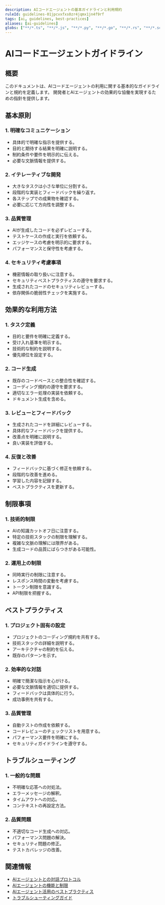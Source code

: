 ```yaml
---
description: AIコードエージェントの基本ガイドラインと利用規約
ruleId: guidelines-01jpcvxfxs0zr4jqmx1jn4f9rf
tags: [ai, guidelines, best-practices]
aliases: [ai-guidelines]
globs: ["**/*.ts", "**/*.js", "**/*.py", "**/*.go", "**/*.rs", "**/*.scala", "**/*.java"]
---
```



# AIコードエージェントガイドライン

## 概要

このドキュメントは、AIコードエージェントの利用に関する基本的なガイドラインと規約を定義します。
開発者とAIエージェントの効果的な協働を実現するための指針を提供します。

## 基本原則

### 1. 明確なコミュニケーション

- 具体的で明確な指示を提供する。
- 目的と期待する結果を明確に説明する。
- 制約条件や要件を明示的に伝える。
- 必要な文脈情報を提供する。

### 2. イテレーティブな開発

- 大きなタスクは小さな単位に分割する。
- 段階的な実装とフィードバックを繰り返す。
- 各ステップでの成果物を確認する。
- 必要に応じて方向性を調整する。

### 3. 品質管理

- AIが生成したコードを必ずレビューする。
- テストケースの作成と実行を依頼する。
- エッジケースの考慮を明示的に要求する。
- パフォーマンスと保守性を考慮する。

### 4. セキュリティ考慮事項

- 機密情報の取り扱いに注意する。
- セキュリティベストプラクティスの遵守を要求する。
- 生成されたコードのセキュリティレビューする。
- 依存関係の脆弱性チェックを実施する。

## 効果的な利用方法

### 1. タスク定義

- 目的と要件を明確に定義する。
- 受け入れ基準を明示する。
- 技術的な制約を説明する。
- 優先順位を設定する。

### 2. コード生成

- 既存のコードベースとの整合性を確認する。
- コーディング規約の遵守を要求する。
- 適切なエラー処理の実装を依頼する。
- ドキュメント生成を含める。

### 3. レビューとフィードバック

- 生成されたコードを詳細にレビューする。
- 具体的なフィードバックを提供する。
- 改善点を明確に説明する。
- 良い実装を評価する。

### 4. 反復と改善

- フィードバックに基づく修正を依頼する。
- 段階的な改善を進める。
- 学習した内容を記録する。
- ベストプラクティスを更新する。

## 制限事項

### 1. 技術的制限

- AIの知識カットオフ日に注意する。
- 特定の技術スタックの制限を理解する。
- 複雑な文脈の理解には限界がある。
- 生成コードの品質にばらつきがある可能性。

### 2. 運用上の制限

- 同時実行の制限に注意する。
- レスポンス時間の変動を考慮する。
- トークン制限を意識する。
- API制限を把握する。

## ベストプラクティス

### 1. プロジェクト固有の設定

- プロジェクトのコーディング規約を共有する。
- 技術スタックの詳細を説明する。
- アーキテクチャの制約を伝える。
- 既存のパターンを示す。

### 2. 効率的な対話

- 明確で簡潔な指示を心がける。
- 必要な文脈情報を適切に提供する。
- フィードバックは具体的に行う。
- 成功事例を共有する。

### 3. 品質管理

- 自動テストの作成を依頼する。
- コードレビューのチェックリストを用意する。
- パフォーマンス要件を明確にする。
- セキュリティガイドラインを遵守する。

## トラブルシューティング

### 1. 一般的な問題

- 不明確な応答への対処法。
- エラーメッセージの解釈。
- タイムアウトへの対応。
- コンテキストの再設定方法。

### 2. 品質問題

- 不適切なコード生成への対応。
- パフォーマンス問題の解決。
- セキュリティ問題の修正。
- テストカバレッジの改善。

## 関連情報

- [AIエージェントとの対話プロトコル](interaction.md)
- [AIエージェントの機能と制限](capabilities.md)
- [AIエージェント活用のベストプラクティス](best-practices.md)
- [トラブルシューティングガイド](troubleshooting.md)